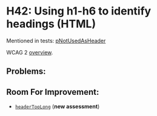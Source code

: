 
# H42: Using h1-h6 to identify headings (HTML)

Mentioned in tests: [pNotUsedAsHeader](https://github.com/quailjs/quail/blob/2.2.15/src/js/custom/pNotUsedAsHeader.js)

WCAG 2 [overview](http://www.w3.org/TR/2015/NOTE-WCAG20-TECHS-20150226/H42).

## Problems:

## Room For Improvement:

* [`headerTooLong`](https://github.com/cksource/quail-enhancement/issues/13) (**new assessment**)